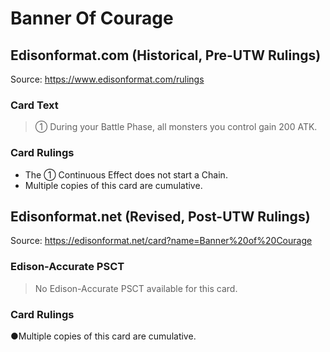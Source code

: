 # Banner Of Courage

## Edisonformat.com (Historical, Pre-UTW Rulings)

Source: https://www.edisonformat.com/rulings

### Card Text

> ① During your Battle Phase, all monsters you control gain 200 ATK.

### Card Rulings

*   The ① Continuous Effect does not start a Chain.
*   Multiple copies of this card are cumulative.

## Edisonformat.net (Revised, Post-UTW Rulings)

Source: https://edisonformat.net/card?name=Banner%20of%20Courage

### Edison-Accurate PSCT

> No Edison-Accurate PSCT available for this card.

### Card Rulings

●Multiple copies of this card are cumulative.
            